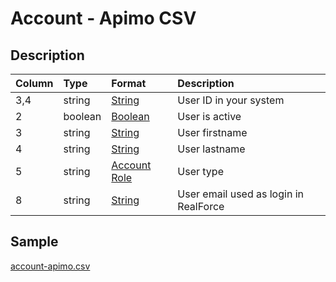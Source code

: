 # Account - Apimo CSV

## Description

| Column | Type | Format | Description |
| :--- | :--- | :--- | :--- |
| 3,4 | string | [String](https://en.wikipedia.org/wiki/String_(computer_science)) | User ID in your system |
| 2 | boolean | [Boolean](https://en.wikipedia.org/wiki/Boolean_data_type) | User is active |
| 3 | string | [String](https://en.wikipedia.org/wiki/String_(computer_science)) | User firstname |
| 4 | string | [String](https://en.wikipedia.org/wiki/String_(computer_science)) | User lastname |
| 5 | string | [Account Role](../values/account_role_id.md) | User type |
| 8 | string | [String](https://en.wikipedia.org/wiki/String_(computer_science)) | User email used as login in RealForce |

## Sample

[account-apimo.csv](../samples/account-apimo.csv)
```

```

